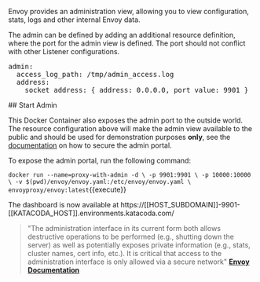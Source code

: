 Envoy provides an administration view, allowing you to view configuration, stats, logs and other internal Envoy data.

The admin can be defined by adding an additional resource definition, where the port for the admin view is defined. The port should not conflict with other Listener configurations.

<pre class="file">admin:
  access_log_path: /tmp/admin_access.log
  address:
    socket_address: { address: 0.0.0.0, port_value: 9901 }
</pre>

## Start Admin

This Docker Container also exposes the admin port to the outside world. The resource configuration above will make the admin view available to the public and should be used for demonstration purposes **only**, see the [documentation](https://www.envoyproxy.io/docs/envoy/latest/operations/admin) on how to secure the admin portal.

To expose the admin portal, run the following command:

`docker run --name=proxy-with-admin -d \
    -p 9901:9901 \
    -p 10000:10000 \
    -v $(pwd)/envoy/envoy.yaml:/etc/envoy/envoy.yaml \
    envoyproxy/envoy:latest`{{execute}}

The dashboard is now available at https://[[HOST_SUBDOMAIN]]-9901-[[KATACODA_HOST]].environments.katacoda.com/

> "The administration interface in its current form both allows destructive operations to be performed (e.g., shutting down the server) as well as potentially exposes private information (e.g., stats, cluster names, cert info, etc.). It is critical that access to the administration interface is only allowed via a secure network" **[Envoy Documentation](https://www.envoyproxy.io/docs/envoy/latest/operations/admin)**
